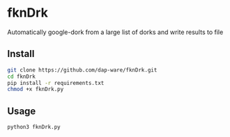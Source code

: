 # fknDrk
Automatically google-dork from a large list of dorks and write results to file

## Install
```bash
git clone https://github.com/dap-ware/fknDrk.git
cd fknDrk
pip install -r requirements.txt
chmod +x fknDrk.py
```

## Usage
```bash
python3 fknDrk.py
```
